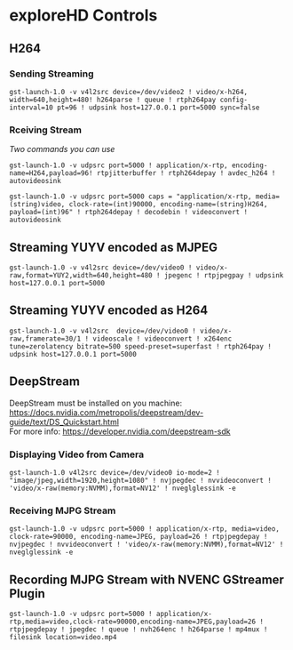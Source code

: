 # exploreHD Controls
## H264
### Sending Streaming 
```
gst-launch-1.0 -v v4l2src device=/dev/video2 ! video/x-h264, width=640,height=480! h264parse ! queue ! rtph264pay config-interval=10 pt=96 ! udpsink host=127.0.0.1 port=5000 sync=false
```
### Rceiving Stream
*Two commands you can use*
```
gst-launch-1.0 -v udpsrc port=5000 ! application/x-rtp, encoding-name=H264,payload=96! rtpjitterbuffer ! rtph264depay ! avdec_h264 ! autovideosink
```
```
gst-launch-1.0 -v udpsrc port=5000 caps = "application/x-rtp, media=(string)video, clock-rate=(int)90000, encoding-name=(string)H264, payload=(int)96" ! rtph264depay ! decodebin ! videoconvert ! autovideosink
```
## Streaming YUYV encoded as MJPEG
```
gst-launch-1.0 -v v4l2src device=/dev/video0 ! video/x-raw,format=YUY2,width=640,height=480 ! jpegenc ! rtpjpegpay ! udpsink host=127.0.0.1 port=5000
```
## Streaming YUYV encoded as H264
```
gst-launch-1.0 -v v4l2src  device=/dev/video0 ! video/x-raw,framerate=30/1 ! videoscale ! videoconvert ! x264enc tune=zerolatency bitrate=500 speed-preset=superfast ! rtph264pay ! udpsink host=127.0.0.1 port=5000
```

## DeepStream 
DeepStream must be installed on you machine: https://docs.nvidia.com/metropolis/deepstream/dev-guide/text/DS_Quickstart.html </br>
For more info: https://developer.nvidia.com/deepstream-sdk </br>
### Displaying Video from Camera
```
gst-launch-1.0 v4l2src device=/dev/video0 io-mode=2 ! "image/jpeg,width=1920,height=1080" ! nvjpegdec ! nvvideoconvert ! 'video/x-raw(memory:NVMM),format=NV12' ! nveglglessink -e
```
### Receiving MJPG Stream
```
gst-launch-1.0 -v udpsrc port=5000 ! application/x-rtp, media=video, clock-rate=90000, encoding-name=JPEG, payload=26 ! rtpjpegdepay ! nvjpegdec ! nvvideoconvert ! 'video/x-raw(memory:NVMM),format=NV12' ! nveglglessink -e
```

## Recording MJPG Stream with NVENC GStreamer Plugin
```
gst-launch-1.0 -v udpsrc port=5000 ! application/x-rtp,media=video,clock-rate=90000,encoding-name=JPEG,payload=26 ! rtpjpegdepay ! jpegdec ! queue ! nvh264enc ! h264parse ! mp4mux ! filesink location=video.mp4
```
